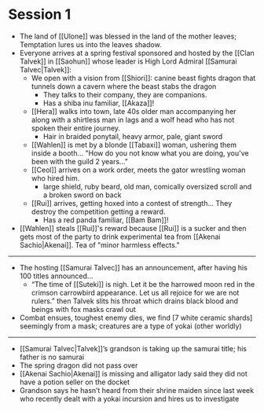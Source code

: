 # Session 1

- The land of [[Ulone]] was blessed in the land of the mother leaves; Temptation lures us into the leaves shadow.
- Everyone arrives at a spring festival sponsored and hosted by the [[Clan Talvek]] in [[Saohun]] whose leader is High Lord Admiral [[Samurai Talvec|Talvek]]:
	- We open with a vision from [[Shiori]]: canine beast fights dragon that tunnels down a cavern where the beast stabs the dragon
		- They talks to their company, they are companions.
		- Has a shiba inu familiar, [[Akaza]]!
	- [[Hera]] walks into town, late 40s older man accompanying her along with a shirtless man in lags and a wolf head who has not spoken their entire journey.
		- Hair in braided ponytail, heavy armor, pale, giant sword
	- [[Wahlen]] is met by a blonde [[Tabaxi]] woman, ushering them inside a booth... "How do you not know what you are doing, you've been with the guild 2 years..."
	- [[Ceol]] arrives on a work order, meets the gator wrestling woman who hired him.
		- large shield, ruby beard, old man, comically oversized scroll and a broken sword on back
	- [[Rui]] arrives, getting hoxed into a contest of strength... They destroy the competition getting a reward.
		- Has a red panda familiar, [[Bam Bam]]!
- [[Wahlen]] steals [[Rui]]'s reward because [[Rui]] is a sucker and then gets most of the party to drink experimental tea from [[Akenai Sachio|Akenai]]. Tea of "minor harmless effects."

---

- The hosting [[Samurai Talvec]] has an announcement, after having his 100 titles announced...
	- “The time of [[Suteki]] is nigh. Let it be the harrowed moon red in the crimson carrowbird appearance. Let us all rejoice for we are not rulers.” then Talvek slits his throat which drains black blood and beings with fox masks crawl out
- Combat ensues, toughest enemy dies, we find [7 white ceramic shards] seemingly from a mask; creatures are a type of yokai (other worldly)

---

- [[Samurai Talvec|Talvek]]’s grandson is taking up the samurai title; his father is no samurai
- The spring dragon did not pass over
- [[Akenai Sachio|Akenai]] is missing and alligator lady said they did not have a potion seller on the docket
- Grandson says he hasn’t heard from their shrine maiden since last week who recently dealt with a yokai incursion and hires us to investigate